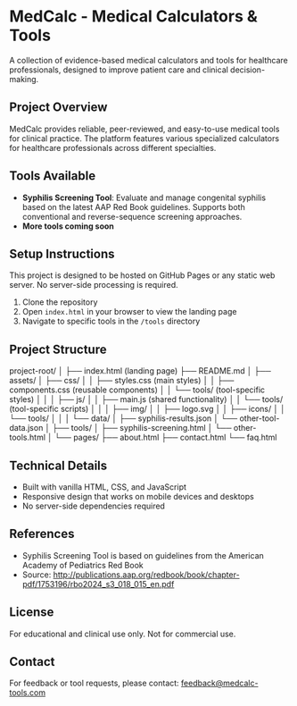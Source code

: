 # MedCalc - Medical Calculators & Tools

A collection of evidence-based medical calculators and tools for healthcare professionals, designed to improve patient care and clinical decision-making.

## Project Overview

MedCalc provides reliable, peer-reviewed, and easy-to-use medical tools for clinical practice. The platform features various specialized calculators for healthcare professionals across different specialties.

## Tools Available

- **Syphilis Screening Tool**: Evaluate and manage congenital syphilis based on the latest AAP Red Book guidelines. Supports both conventional and reverse-sequence screening approaches.
- **More tools coming soon**

## Setup Instructions

This project is designed to be hosted on GitHub Pages or any static web server. No server-side processing is required.

1. Clone the repository
2. Open `index.html` in your browser to view the landing page
3. Navigate to specific tools in the `/tools` directory

## Project Structure
project-root/
│
├── index.html (landing page)
├── README.md
│
├── assets/
│   ├── css/
│   │   ├── styles.css (main styles)
│   │   ├── components.css (reusable components)
│   │   └── tools/ (tool-specific styles)
│   │
│   ├── js/
│   │   ├── main.js (shared functionality)
│   │   └── tools/ (tool-specific scripts)
│   │
│   ├── img/
│   │   ├── logo.svg
│   │   ├── icons/
│   │   └── tools/
│   │
│   └── data/
│       ├── syphilis-results.json
│       └── other-tool-data.json
│
├── tools/
│   ├── syphilis-screening.html
│   └── other-tools.html
│
└── pages/
├── about.html
├── contact.html
└── faq.html

## Technical Details

- Built with vanilla HTML, CSS, and JavaScript
- Responsive design that works on mobile devices and desktops
- No server-side dependencies required

## References

- Syphilis Screening Tool is based on guidelines from the American Academy of Pediatrics Red Book
- Source: http://publications.aap.org/redbook/book/chapter-pdf/1753196/rbo2024_s3_018_015_en.pdf

## License

For educational and clinical use only. Not for commercial use.

## Contact

For feedback or tool requests, please contact: feedback@medcalc-tools.com
